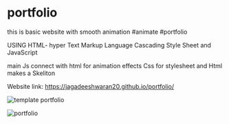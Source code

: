 # portfolio
this is basic website with smooth animation #animate #portfolio

USING HTML- hyper Text Markup Language
Cascading Style Sheet and JavaScript


main Js connect with html for animation effects
Css for stylesheet and Html makes a Skeliton


Website link: https://jagadeeshwaran20.github.io/portfolio/

![template portfolio](https://user-images.githubusercontent.com/66456490/182672314-d37776bd-a8f1-48bb-a60f-b292676a137e.png)

![portfolio](https://user-images.githubusercontent.com/66456490/182672106-c3aef7a5-d3d5-47e4-8d2b-7965fca4d5cc.png)

